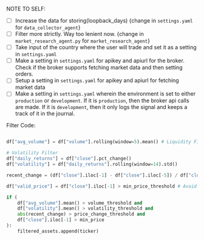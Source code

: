 NOTE TO SELF:

- [ ] Increase the data for storing(loopback_days) {change in `settings.yaml` for `data_collector_agent`}
- [ ] Filter more strictly. Way too lenient now. {change in `market_research_agent.py` for `market_research_agent`}
- [ ] Take input of the country where the user will trade and set it as a setting in `settings.yaml`
- [ ] Make a setting in `settings.yaml` for apikey and apiurl for the broker. Check if the broker supports fetching market data and then setting orders.
- [ ] Setup a setting in `settings.yaml` for apikey and apiurl for fetching market data
- [ ] Make a setting in `settings.yaml` wherein the environment is set to either `production` or `development`. If it is `production`, then the broker api calls are made. If it is `development`, then it only logs the signal and keeps a track of it in the journal.

Filter Code:

```python

df["avg_volume"] = df["volume"].rolling(window=5).mean() # Liquidity Filter

# Volatility Filter
df["daily_returns"] = df["close"].pct_change()
df["volatility"] = df["daily_returns"].rolling(window=14).std()

recent_change = (df["close"].iloc[-1] - df["close"].iloc[-5]) / df["close"].iloc[-5] # Momentum filter

df["valid_price"] = df["close"].iloc[-1] > min_price_threshold # Avoid penny stocks

if (
    df["avg_volume"].mean() > volume_threshold and
    df["volatility"].mean() > volatility_threshold and
    abs(recent_change) > price_change_threshold and
    df["close"].iloc[-1] > min_price
):
    filtered_assets.append(ticker)
```
